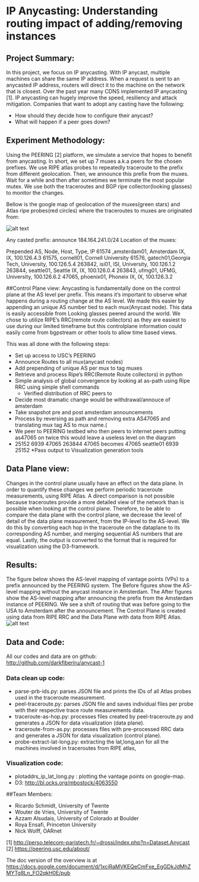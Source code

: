 
# IP Anycasting: Understanding routing impact of adding/removing instances

## Project Summary:
In this project, we focus on IP anycasting. With IP anycast, multiple machines can share the same IP address. When a request is sent to an anycasted IP address, routers will direct it to the machine on the network that is closest. Over the past year many CDNS implemented IP anycasting [1]. IP anycasting can hugely improve the speed, resiliency and attack mitigation. 
Companies that want to adopt any casting have the following:
* How should they decide how to configure their anycast?
* What will happen if a peer goes down?

## Experiment Methodology:
Using the PEERING [2] platform, we simulate a service that hopes to benefit from anycasting. In short, we set up 7 muxes a.k.a peers for the chosen prefixes. We use RIPE atlas probes to repeatedly traceroute to the prefix from different geolocation. Then, we announce this prefix from the muxes. Wait for a while and then after sometimes we terminate the most popular mutex. We use both the traceroutes and BGP ripe collector(looking glasses) to monitor the changes.

Bellow is the google map of geolocation of the muxes(green stars) and Atlas ripe probes(red circles) where the traceroutes to muxes are originated from:

![alt text](https://github.com/darkfiberiru/anycast-1/blob/master/graphs/VP.png)

Any casted prefix: announce 184.164.241.0/24
Location of the muxes: 

Prepended AS, Node, Host, Type, IP
61574 ,amsterdam01, Amsterdam IX, IX, 100.126.4.3
61575, cornell01, Cornell University
61576, gatech01,Georgia Tech, University, 100.126.5.4
263842, isi01, ISI, University, 100.126.1.2
263844, seattle01, Seattle IX, IX, 100.126.0.4
263843, ufmg01, UFMG, University, 100.126.6.2
47065, phoenix01, Phoneix IX, IX, 100.126.3.2

##Control Plane view:
Anycasting is fundamentally done on the control plane at the AS level per prefix.  This means it’s important to observe what happens during a routing change at the AS level. We made this easier by appending an unique AS number tied to each mux(Anycast node). This data is easily accessible from Looking glasses peered around the world. We chose to utilize RIPE’s RRC(remote route collectors) as they are easiest to use during our limited timeframe but this controlplane information could easily come from bgpstream or other tools to allow time based views. 

This was all done with the following steps:

* Set up access to USC’s PEERING 
* Announce Routes to all mux(anycast nodes) 
* Add prepending of unique AS per mux to tag muxes
* Retrieve and process Ripe’s RRC(Remote Route collectors) in python
* Simple analysis of global convergence by looking at as-path using Ripe RRC using simple shell commands
  * Verified distribution of RRC peers to 
* Decide most dramatic change would be withdrawal/annouce of amsterdam
* Take snapshot pre and post amsterdam announcements
* Process by reversing as path and removing extra AS47065 and translating mux tag AS to mux name.(
 * We peer to PEERING testbed who then peers to internet peers putting as47065 on twice this would leave a useless level on the diagram
 * 25152 6939 47065 263844 47065  becomes  47065 seattle01 6939 25152
*Pass output to Visualization generation tools

## Data Plane view:
Changes in the control plane usually have an effect on the data plane. In order to quantify these changes we perform periodic traceroute measurements, using RIPE Atlas. A direct comparison is not possible because traceroutes provide a more detailed view of the network than is possible when looking at the control plane. Therefore, to be able to compare the data plane with the control plane, we decrease the level of detail of the data plane measurement, from the IP-level to the AS-level. We do this by converting each hop in the traceroute on the dataplane to its corresponding AS number, and merging sequential AS numbers that are equal. Lastly, the output is converted to the format that is required for visualization using the D3-framework.

## Results:
The figure below shows the AS-level mapping of vantage points (VPs) to a prefix announced by the PEERING system. The Before figures show the AS-level mapping without the anycast instance in Amsterdam. The After figures show the AS-level mapping after announcing the prefix from the Amsterdam instance of PEERING. We see a shift of routing that was before going to the USA to Amsterdam after the announcement. The Control Plane is created using data from RIPE RRC and the Data Plane with data from RIPE Atlas.
![alt text](https://github.com/darkfiberiru/anycast-1/blob/master/graphs/4graphs.001.jpeg)

## Data and Code:

All our codes and data are on github: http://github.com/darkfiberiru/anycast-1

### Data clean up code:

* parse-prb-ids.py: parses JSON file and prints the IDs of all Atlas probes used in the traceroute measurement.
* peel-traceroute.py: parses JSON file and saves individual files per probe with their respective trace route measurements data.
* traceroute-as-hop.py: processes files created by peel-traceroute.py and generates a JSON for data visualization (data plane).
* traceroute-from-as.py: processes files with pre-processed RRC data and generates a JSON for data visualization (control plane).
* probe-extract-lat-long.py: extracting the lat,long,asn for all the machines involved in traceroutes from RIPE atlas, 

### Visualization code:
* plotaddrs_ip_lat_long.py : plotting the vantage points on google-map.
* D3: http://bl.ocks.org/mbostock/4063550

##Team Members:

* Ricardo Schmidt, University of Twente
* Wouter de Vries, University of Twente
* Azzam Alsudais, University of Colorado at Boulder
* Roya Ensafi, Princeton University
* Nick Wolff, OARnet 

[1] http://perso.telecom-paristech.fr/~drossi/index.php?n=Dataset.Anycast
[2] https://peering.usc.edu/about/

The doc version of the overview is at https://docs.google.com/document/d/1xcjRaMVKEQeCmFxe_EgGDkJdMhZMYTg8Ln_FO2qkH0E/pub
